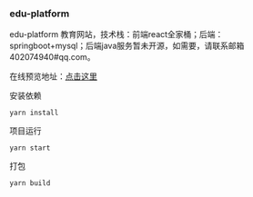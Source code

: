### edu-platform

edu-platform 教育网站，技术栈：前端react全家桶；后端：springboot+mysql；后端java服务暂未开源，如需要，请联系邮箱402074940#qq.com。

在线预览地址：[点击这里](http://119.29.165.98/edu-platform/)

安装依赖
```
yarn install
```
项目运行
```
yarn start
```
打包
```
yarn build
```
